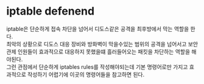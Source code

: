 # iptable defenend

iptable은 단순하게 접속 차단을 넘어서 디도스같은 공격을 최후방에서 막는 역할을 한다.  
최악의 상황으로 디도스 대응 장비와 방화벽이 막을수있는 범위의 공격을 넘어서고 보안관제 인원들이 효과적으로 대응하지 못했을떄 흘러들어오는 패킷을 차단하는 역할을 해야된다.  
그런 관점에서 단순하게 iptables rules를 작성해야되는데 기본 명령어로만 가지고 효과적으로 작성하기 어렵기에 이곳의 명령어들을 참고하면 된다.   